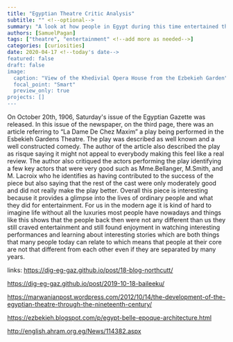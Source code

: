 ```yaml
---
title: "Egyptian Theatre Critic Analysis"
subtitle: "" <!--optional-->
summary: "A look at how people in Egypt during this time entertained themselves and specifically how they saw theatre."
authors: [SamuelPagan]
tags: ["theatre", "entertainment" <!--add more as needed-->]
categories: [curiosities]
date: 2020-04-17 <!--today's date-->
featured: false
draft: false
image:
  caption: "View of the Khedivial Opera House from the Ezbekieh Garden"
  focal_point: "Smart"
  preview_only: true
projects: []
---
```

On October 20th, 1906, Saturday's issue of the Egyptian Gazette was released. In this issue of the newspaper, on the third page, there was an article referring to “La Dame De Chez Maxim” a play being performed in the Esbekieh Gardens Theatre. The play was described as well known and a well constructed comedy. The author of the article also described the play as risque saying it might not appeal to everybody making this feel like a real review. The author also critiqued the actors performing the play identifying a few key actors that were very good such as Mme.Bellanger, M.Smith, and M. Lacroix who he identifies as having contributed to the success of the piece but also saying that the rest of the cast were only moderately good and did not really make the play better. Overall this piece is interesting because it provides a glimpse into the lives of ordinary people and what they did for entertainment. For us in the modern age it is kind of hard to imagine life without all the luxuries most people have nowadays and things like this shows that the people back then were not any different than us they still craved entertainment and still found enjoyment in watching interesting performances and learning about interesting stories which are both things that many people today can relate to which means that people at their core are not that different from each other even if they are separated by many years.

links:
https://dig-eg-gaz.github.io/post/18-blog-northcutt/

https://dig-eg-gaz.github.io/post/2019-10-18-baileeku/

https://marwanianpost.wordpress.com/2012/10/14/the-development-of-the-egyptian-theatre-through-the-nineteenth-century/

https://ezbekieh.blogspot.com/p/egypt-belle-epoque-architecture.html

http://english.ahram.org.eg/News/114382.aspx
